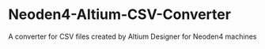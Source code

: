 # Neoden4-Altium-CSV-Converter
A converter for CSV files created by Altium Designer for Neoden4 machines
